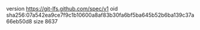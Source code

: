 version https://git-lfs.github.com/spec/v1
oid sha256:07a542ea9ce7f9c1b10600a8af83b30fa6bf5ba645b52b6ba139c37a66eb50d8
size 8637

